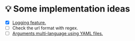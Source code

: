 # 💡 Some implementation ideas

- [x] [Logging feature.](https://docs.rs/env_logger/0.7.1/env_logger/)
- [ ] Check the url format with regex.
- [ ] [Arguments multi-language using YAML files.](https://docs.rs/clap/2.33.0/clap/#quick-example)